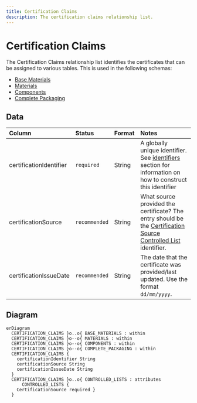 ```yaml
---
title: Certification Claims
description: The certification claims relationship list.
---
```


# Certification Claims

The Certification Claims relationship list identifies the certificates that can be assigned to various tables. This is used in the following schemas:

* [Base Materials](../3_Data_Specification/3_1_Base_Materials.md)
* [Materials](../3_Data_Specification/3_2_Materials.md)
* [Components](../3_Data_Specification/3_3_Components.md)
* [Complete Packaging](../3_Data_Specification/3_4_Complete_Packaging.md)

## Data
|Column|<div style="width:90px">Status</div>|Format|Notes|
|:-|:-|:-|:-|
|certificationIdentifier|`required`|String|A globally unique identifier. See [identifiers](../4_Identifiers/4_1_Identifiers.md) section for information on how to construct this identifier|
|certificationSource|`recommended`|String|What source provided the certificate? The entry should be the [Certification Source Controlled List](../5_Controlled_Lists/5_002_Certification_Source.md) identifier.|
|certificationIssueDate|`recommended`|String|The date that the certificate was provided/last updated. Use the format `dd/mm/yyyy`.|

## Diagram

``` mermaid
erDiagram
  CERTIFICATION_CLAIMS }o..o{ BASE_MATERIALS : within
  CERTIFICATION_CLAIMS }o--o{ MATERIALS : within
  CERTIFICATION_CLAIMS }o--o{ COMPONENTS : within
  CERTIFICATION_CLAIMS }o--o{ COMPLETE_PACKAGING : within
  CERTIFICATION_CLAIMS {
    certificationIdentifier String
    certificationSource String
    certificationIssueDate String
  }
  CERTIFICATION_CLAIMS }o..o{ CONTROLLED_LISTS : attributes
      CONTROLLED_LISTS {
    CertificationSource required }
  }
```